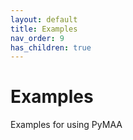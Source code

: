 ```yaml
---
layout: default
title: Examples
nav_order: 9
has_children: true
---
```


# Examples

Examples for using PyMAA
